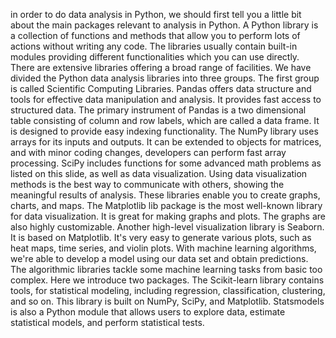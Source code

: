 in order to do data analysis in Python,
we should first tell you a little bit about
the main packages relevant to analysis in Python.
A Python library is a collection of functions and methods
that allow you to perform lots of
actions without writing any code.
The libraries usually contain built-in modules
providing different functionalities
which you can use directly.
There are extensive libraries
offering a broad range of facilities.
We have divided the Python data
analysis libraries into three groups.
The first group is called Scientific Computing Libraries.
Pandas offers data structure and tools for
effective data manipulation and analysis.
It provides fast access to structured data.
The primary instrument of Pandas is
a two dimensional table
consisting of column and row labels,
which are called a data frame.
It is designed to provide easy indexing functionality.
The NumPy library uses arrays for its inputs and outputs.
It can be extended to objects for matrices,
and with minor coding changes,
developers can perform fast array processing.
SciPy includes functions for
some advanced math problems as listed on this slide,
as well as data visualization.
Using data visualization methods is the best way to
communicate with others, showing
the meaningful results of analysis.
These libraries enable you to create
graphs, charts, and maps.
The Matplotlib lib package is
the most well-known library for data visualization.
It is great for making graphs and plots.
The graphs are also highly customizable.
Another high-level visualization library is Seaborn.
It is based on Matplotlib.
It's very easy to generate various plots,
such as heat maps, time series, and violin plots.
With machine learning algorithms,
we're able to develop a model using
our data set and obtain predictions.
The algorithmic libraries tackle
some machine learning tasks from basic too complex.
Here we introduce two packages.
The Scikit-learn library contains tools,
for statistical modeling, including regression,
classification, clustering, and so on.
This library is built on NumPy,
SciPy, and Matplotlib.
Statsmodels is also
a Python module that allows users to explore data,
estimate statistical models,
and perform statistical tests. 
